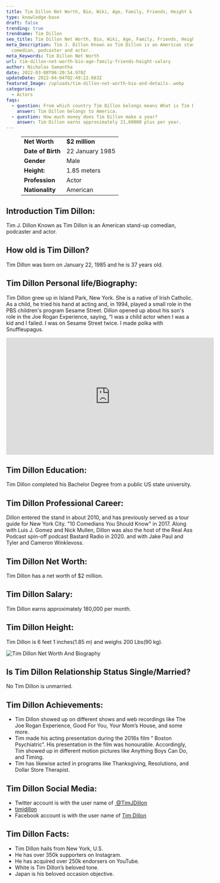 ```yaml
---
title: Tim Dillon Net Worth, Bio, Wiki, Age, Family, Friends, Height & Salary
type: knowledge-base
draft: false
trending: true
trendname: Tim Dillon
seo_title: Tim Dillon Net Worth, Bio, Wiki, Age, Family, Friends, Height & Salary
meta_Description: Tim J. Dillon Known as Tim Dillon is an American stand-up
  comedian, podcaster and actor.
meta_Keywords: Tim Dillon Net Worth
url: tim-dillon-net-worth-bio-age-family-friends-height-salary
author: Nicholas Samantha
date: 2022-03-08T06:20:54.970Z
updateDate: 2022-04-04T02:49:22.663Z
featured_Image: /uploads/tim-dillon-net-worth-bio-and-details-.webp
categories:
  - Actors
faqs:
  - question: From which country Tim Dillon belongs means What is Tim Dillon Nationality?
    answer: Tim Dillon belongs to America.
  - question: How much money does Tim Dillon make a year?
    answer: Tim Dillon earns approximately 21,60000 plus per year.
---
```

<figure class="wp-block-table is-style-stripes">
  <table>
    <tbody>
      <tr>
        <td>
          <strong>Net Worth</strong>
        </td>
        <td>
          <strong>$2 million</strong>
        </td>
      </tr>
      <tr>
        <td>
          <strong>Date of Birth</strong>
        </td>
        <td>22 January 1985</td>
      </tr>
      <tr>
        <td>
          <strong>Gender</strong>
        </td>
        <td>Male</td>
      </tr>
      <tr>
        <td>
          <strong>Height:</strong>
        </td>
        <td>1.85 meters</td>
      </tr>
      <tr>
        <td>
          <strong>Profession</strong>
        </td>
        <td>Actor</td>
      </tr>
      <tr>
        <td>
          <strong>Nationality</strong>
        </td>
        <td>American</td>
      </tr>
    </tbody>
  </table>
</figure>

## Introduction Tim Dillon:

Tim J. Dillon Known as Tim Dillon is an American stand-up comedian, podcaster and actor.

## How old is Tim Dillon?

Tim Dillon was born on January 22, 1985 and he is 37 years old.

## Tim Dillon Personal life/Biography:

Tim Dillon grew up in Island Park, New York. She is a native of Irish Catholic. As a child, he tried his hand at acting and, in 1994, played a small role in the PBS children's program Sesame Street. Dillon opened up about his son's role in the Joe Rogan Experience, saying, “I was a child actor when I was a kid and I failed. I was on Sesame Street twice. I made polka with Snuffleupagus.

<iframe width="560" height="315" src="https://www.youtube.com/embed/uYN5qBMDOTo" title="YouTube video player" frameborder="0" allow="accelerometer; autoplay; clipboard-write; encrypted-media; gyroscope; picture-in-picture" allowfullscreen></iframe>

## Tim Dillon Education:

Tim Dillon completed his Bachelor Degree from a public US state university.

## Tim Dillon Professional Career:

Dillon entered the stand in about 2010, and has previously served as a tour guide for New York City. "10 Comedians You Should Know" in 2017. Along with Luis J. Gomez and Nick Mullen, Dillon was also the host of the Real Ass Podcast spin-off podcast Bastard Radio in 2020. and with Jake Paul and Tyler and Cameron Winklevoss.

## Tim Dillon Net Worth:

Tim Dillon has a net worth of $2 million.

## Tim Dillon Salary:

Tim Dillon earns approximately 180,000 per month.

## Tim Dillon Height:

Tim Dillon is 6 feet 1 inches(1.85 m) and weighs 200 Lbs(90 kg).

![Tim Dillon Net Worth And Biography](/uploads/tim-dillon-net-worth-.webp)

## Is Tim Dillon Relationship Status Single/Married?

No Tim Dillon is unmarried.

## Tim Dillon Achievements:

* Tim Dillon showed up on different shows and web recordings like The Joe Rogan Experience, Good For You, Your Mom’s House, and some more.
* Tim made his acting presentation during the 2016s film ” Boston Psychiatric”. His presentation in the film was honourable. Accordingly, Tim showed up in different motion pictures like Anything Boys Can Do, and Timing.
* Tim has likewise acted in programs like Thanksgiving, Resolutions, and Dollar Store Therapist.

## Tim Dillon Social Media:

* Twitter account is with the user name of <a href="https://twitter.com/timjdillon/" target="_blank" rel="nofollow" rel="noopener"> @TimJDillon </a>
* <a href="https://www.instagram.com/timjdillon/?hl=en" target="_blank" rel="nofollow" rel="noopener"> timjdillon</a>
* Facebook account is with the user name of <a href="https://web.facebook.com/tim.dillon.737" target="_blank" rel="nofollow" rel="noopener"> Tim Dillon </a>

## Tim Dillon Facts:

* Tim Dillon hails from New York, U.S.
* He has over 350k supporters on Instagram.
* He has acquired over 250k endorsers on YouTube.
* White is Tim Dillon’s beloved tone.
* Japan is his beloved occasion objective.